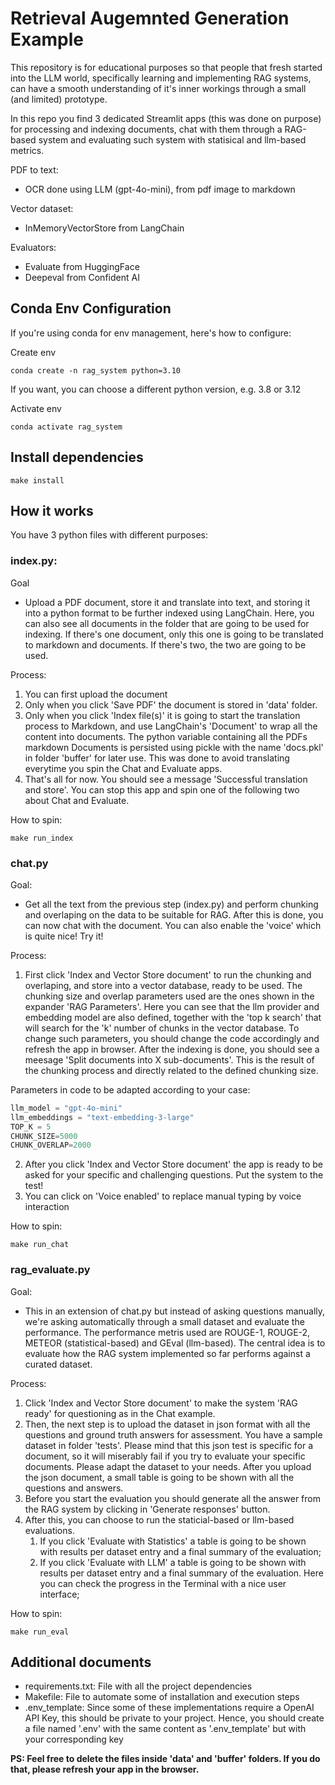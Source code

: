 # Retrieval Augemnted Generation Example

This repository is for educational purposes so that people that fresh started into the LLM world, specifically learning and implementing RAG systems, can have a smooth understanding of it's inner workings through a small (and limited) prototype.

In this repo you find 3 dedicated Streamlit apps (this was done on purpose) for processing and indexing documents, chat with them through a RAG-based system and evaluating such system with statisical and llm-based metrics.

PDF to text:
- OCR done using LLM (gpt-4o-mini), from pdf image to markdown

Vector dataset:
- InMemoryVectorStore from LangChain

Evaluators:
- Evaluate from HuggingFace
- Deepeval from Confident AI

## Conda Env Configuration
If you're using conda for env management, here's how to configure:

Create env
```
conda create -n rag_system python=3.10
```
If you want, you can choose a different python version, e.g. 3.8 or 3.12

Activate env
```
conda activate rag_system
```

## Install dependencies
```
make install
```

## How it works
You have 3 python files with different purposes:

### index.py: 

Goal
- Upload a PDF document, store it and translate into text, and storing it into a python format to be further indexed using LangChain. Here, you can also see all documents in the folder that are going to be used for indexing. If there's one document, only this one is going to be translated to markdown and documents. If there's two, the two are going to be used.

Process:
1. You can first upload the document
2. Only when you click 'Save PDF' the document is stored in 'data' folder.
3. Only when you click 'Index file(s)' it is going to start the translation process to Markdown, and use LangChain's 'Document' to wrap all the content into documents. The python variable containing all the PDFs markdown Documents is persisted using pickle with the name 'docs.pkl' in folder 'buffer' for later use. This was done to avoid translating everytime you spin the Chat and Evaluate apps.
4. That's all for now. You should see a message 'Successful translation and store'. You can stop this app and spin one of the following two about Chat and Evaluate.

How to spin:
```
make run_index
```

### chat.py

Goal:
- Get all the text from the previous step (index.py) and perform chunking and overlaping on the data to be suitable for RAG. After this is done, you can now chat with the document. You can also enable the 'voice' which is quite nice! Try it!

Process:
1. First click 'Index and Vector Store document' to run the chunking and overlaping, and store into a vector database, ready to be used. The chunking size and overlap parameters used are the ones shown in the expander 'RAG Parameters'. Here you can see that the llm provider and embedding model are also defined, together with the 'top k search' that will search for the 'k' number of chunks in the vector database. To change such parameters, you should change the code accordingly and refresh the app in browser. After the indexing is done, you should see a meesage 'Split documents into X sub-documents'. This is the result of the chunking process and directly related to the defined chunking size. 

Parameters in code to be adapted according to your case:

```python
llm_model = "gpt-4o-mini"
llm_embeddings = "text-embedding-3-large"
TOP_K = 5
CHUNK_SIZE=5000
CHUNK_OVERLAP=2000
```

2. After you click 'Index and Vector Store document' the app is ready to be asked for your specific and challenging questions. Put the system to the test!
3. You can click on 'Voice enabled' to replace manual typing by voice interaction

How to spin:
```
make run_chat
```

### rag_evaluate.py

Goal:
- This in an extension of chat.py but instead of asking questions manually, we're asking automatically through a small dataset and evaluate the performance. The performance metris used are ROUGE-1, ROUGE-2, METEOR (statistical-based) and GEval (llm-based). The central idea is to evaluate how the RAG system implemented so far performs against a curated dataset.

Process:
1. Click 'Index and Vector Store document' to make the system 'RAG ready' for questioning as in the Chat example.
2. Then, the next step is to upload the dataset in json format with all the questions and ground truth answers for assessment. You have a sample dataset in folder 'tests'. Please mind that this json test is specific for a document, so it will miserably fail if you try to evaluate your specific documents. Please adapt the dataset to your needs. After you upload the json document, a small table is going to be shown with all the questions and answers.
3. Before you start the evaluation you should generate all the answer from the RAG system by clicking in 'Generate responses' button.
4. After this, you can choose to run the staticial-based or llm-based evaluations.
    1. If you click 'Evaluate with Statistics' a table is going to be shown with results per dataset entry and a final summary of the evaluation;
    2. If you click 'Evaluate with LLM' a table is going to be shown with results per dataset entry and a final summary of the evaluation. Here you can check the progress in the Terminal with a nice user interface;

How to spin:
```
make run_eval
```

## Additional documents

- requirements.txt: File with all the project dependencies
- Makefile: File to automate some of installation and execution steps
- .env_template: Since some of these implementations require a OpenAI API Key, this should be private to your project. Hence, you should create a file named '.env' with the same content as '.env_template' but with your corresponding key

**PS: Feel free to delete the files inside 'data' and 'buffer' folders. If you do that, please refresh your app in the browser.**